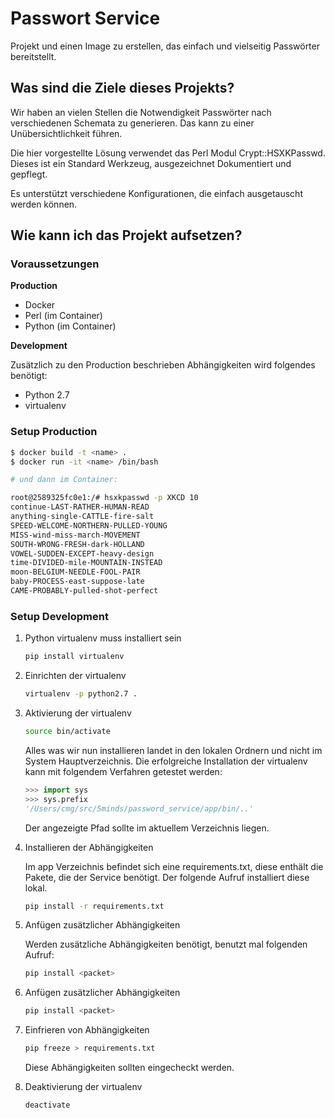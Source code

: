 # Passwort Service

Projekt und einen Image zu erstellen, das einfach und vielseitig Passwörter
bereitstellt.

## Was sind die Ziele dieses Projekts?

Wir haben an vielen Stellen die Notwendigkeit Passwörter nach verschiedenen
Schemata zu generieren. Das kann zu einer Unübersichtlichkeit führen.

Die hier vorgestellte Lösung verwendet das Perl Modul Crypt::HSXKPasswd.
Dieses ist ein Standard Werkzeug, ausgezeichnet Dokumentiert und gepflegt.

Es unterstützt verschiedene Konfigurationen, die einfach ausgetauscht werden können.

## Wie kann ich das Projekt aufsetzen?

### Voraussetzungen

**Production**

* Docker
* Perl (im Container)
* Python (im Container)

**Development**

Zusätzlich zu den Production beschrieben Abhängigkeiten wird folgendes benötigt:

* Python 2.7
* virtualenv

### Setup Production

```bash
$ docker build -t <name> .
$ docker run -it <name> /bin/bash

# und dann im Container:

root@2589325fc0e1:/# hsxkpasswd -p XKCD 10
continue-LAST-RATHER-HUMAN-READ
anything-single-CATTLE-fire-salt
SPEED-WELCOME-NORTHERN-PULLED-YOUNG
MISS-wind-miss-march-MOVEMENT
SOUTH-WRONG-FRESH-dark-HOLLAND
VOWEL-SUDDEN-EXCEPT-heavy-design
time-DIVIDED-mile-MOUNTAIN-INSTEAD
moon-BELGIUM-NEEDLE-FOOL-PAIR
baby-PROCESS-east-suppose-late
CAME-PROBABLY-pulled-shot-perfect
```

### Setup Development

1. Python virtualenv muss installiert sein

   ```bash
   pip install virtualenv
   ```

1. Einrichten der virtualenv

   ```bash
   virtualenv -p python2.7 .
   ```

1. Aktivierung der virtualenv

   ```bash
   source bin/activate
   ```

   Alles was wir nun installieren landet in den lokalen Ordnern und nicht im
   System Hauptverzeichnis. Die erfolgreiche Installation der virtualenv kann mit
   folgendem Verfahren getestet werden:

   ```python
   >>> import sys
   >>> sys.prefix
   '/Users/cmg/src/5minds/password_service/app/bin/..'
   ```

   Der angezeigte Pfad sollte im aktuellem Verzeichnis liegen.

1. Installieren der Abhängigkeiten

   Im app Verzeichnis befindet sich eine requirements.txt, diese enthält die
   Pakete, die der Service benötigt.  Der folgende Aufruf installiert diese
   lokal.

   ```bash
   pip install -r requirements.txt
   ```

1. Anfügen zusätzlicher Abhängigkeiten

   Werden zusätzliche Abhängigkeiten benötigt, benutzt mal folgenden Aufruf:

   ```bash
   pip install <packet>
   ```

1. Anfügen zusätzlicher Abhängigkeiten

   ```bash
   pip install <packet>
   ```

1. Einfrieren von Abhängigkeiten

   ```bash
   pip freeze > requirements.txt
   ```

   Diese Abhängigkeiten sollten eingecheckt werden.

1. Deaktivierung der virtualenv

   ```bash
   deactivate
   ```
